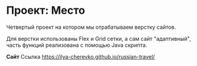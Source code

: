 # Проект: Место

Четвертый проект на котором мы отрабатываем верстку сайтов.

Для верстки использованы Flex и Grid сетки, а сам сайт "адаптивный", часть функций реализована с помощью Java скрипта.

**Сайт**
Ссылка https://ilya-cherevko.github.io/russian-travel/